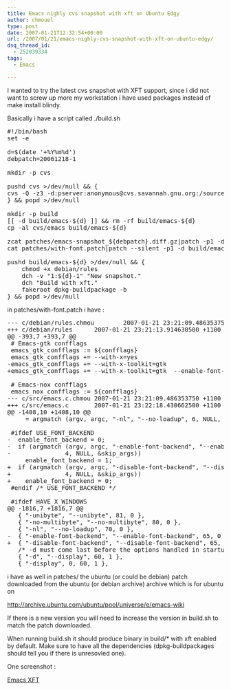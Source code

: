 ```yaml
---
title: Emacs nighly cvs snapshot with xft on Ubuntu Edgy
author: chmouel
type: post
date: 2007-01-21T12:32:54+00:00
url: /2007/01/21/emacs-nighly-cvs-snapshot-with-xft-on-ubuntu-edgy/
dsq_thread_id:
  - 252039334
tags:
  - Emacs

---
```

I wanted to try the latest cvs snapshot with XFT support, since i did not want to screw up more my workstation i have used packages instead of make install blindy.

Basically i have a script called ./build.sh

<pre lang="bash">#!/bin/bash
set -e

d=$(date '+%Y%m%d')
debpatch=20061218-1

mkdir -p cvs

pushd cvs &gt;/dev/null && {
cvs -Q -z3 -d:pserver:anonymous@cvs.savannah.gnu.org:/sources/emacs co -r emacs-unicode-2 emacs
} && popd &gt;/dev/null

mkdir -p build
[[ -d build/emacs-${d} ]] && rm -rf build/emacs-${d}
cp -al cvs/emacs build/emacs-${d}

zcat patches/emacs-snapshot_${debpatch}.diff.gz|patch -p1 -d build/emacs-${d}
cat patches/with-font.patch|patch --silent -p1 -d build/emacs-${d}

pushd build/emacs-${d} &gt;/dev/null && {
    chmod +x debian/rules
    dch -v "1:${d}-1" "New snapshot."
    dch "Build with xft."
    fakeroot dpkg-buildpackage -b
} && popd &gt;/dev/null</pre>

in patches/with-font.patch i have :

<pre lang="diff">--- c/debian/rules.chmou        2007-01-21 23:21:09.486353750 +1100
+++ c/debian/rules      2007-01-21 23:21:13.914630500 +1100
@@ -393,7 +393,7 @@
 # Emacs-gtk confflags
 emacs_gtk_confflags := ${confflags}
 emacs_gtk_confflags += --with-x=yes
-emacs_gtk_confflags += --with-x-toolkit=gtk
+emacs_gtk_confflags += --with-x-toolkit=gtk  --enable-font-backend --with-xft

 # Emacs-nox confflags
 emacs_nox_confflags := ${confflags}
--- c/src/emacs.c.chmou 2007-01-21 23:21:09.486353750 +1100
+++ c/src/emacs.c       2007-01-21 23:22:18.430662500 +1100
@@ -1408,10 +1408,10 @@
     = argmatch (argv, argc, "-nl", "--no-loadup", 6, NULL, &skip_args);

 #ifdef USE_FONT_BACKEND
-  enable_font_backend = 0;
-  if (argmatch (argv, argc, "-enable-font-backend", "--enable-font-backend",
-               4, NULL, &skip_args))
     enable_font_backend = 1;
+  if (argmatch (argv, argc, "-disable-font-backend", "--disable-font-backend",
+               4, NULL, &skip_args))
+    enable_font_backend = 0;
 #endif /* USE_FONT_BACKEND */

 #ifdef HAVE_X_WINDOWS
@@ -1816,7 +1816,7 @@
   { "-unibyte", "--unibyte", 81, 0 },
   { "-no-multibyte", "--no-multibyte", 80, 0 },
   { "-nl", "--no-loadup", 70, 0 },
-  { "-enable-font-backend", "--enable-font-backend", 65, 0 },
+  { "-disable-font-backend", "--disable-font-backend", 65, 0 },
   /* -d must come last before the options handled in startup.el.  */
   { "-d", "--display", 60, 1 },
   { "-display", 0, 60, 1 },</pre>

i have as well in patches/ the ubuntu (or could be debian) patch downloaded from the ubuntu (or debian archive) archive which is for ubuntu on

 <http://archive.ubuntu.com/ubuntu/pool/universe/e/emacs-wiki> 

If there is a new version you will need to increase the version in build.sh to match the patch downloaded.

When running build.sh it should produce binary in build/* with xft enabled by default. Make sure to have all the dependencies (dpkg-buildpackages should tell you if there is unresovled one).

One screenshot :

[Emacs XFT](/wp-content/uploads/2007/01/emacs-snapshot-xft.png)


